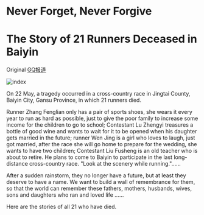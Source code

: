 # **Never Forget, Never Forgive**

# The Story of 21 Runners Deceased in Baiyin

Original [GQ报道](https://mp.weixin.qq.com/s/34HL50MamcRVO-yMaPWonw) 

![index](https://user-images.githubusercontent.com/15976103/120251247-8ae30380-c2b3-11eb-833b-bccd00564dbc.png)

On 22 May, a tragedy occurred in a cross-country race in Jingtai County, Baiyin City, Gansu Province, in which 21 runners died.

Runner Zhang Fenglian only has a pair of sports shoes, she wears it every year to run as hard as possible, just to give the poor family to increase some income for the children to go to school; Contestant Lu Zhengyi treasures a bottle of good wine and wants to wait for it to be opened when his daughter gets married in the future; runner Wen Jing is a girl who loves to laugh, just got married, after the race she will go home to prepare for the wedding, she wants to have two children; Contestant Liu Fusheng is an old teacher who is about to retire. He plans to come to Baiyin to participate in the last long-distance cross-country race. "Look at the scenery while running."......

After a sudden rainstorm, they no longer have a future, but at least they deserve to have a name. We want to build a wall of remembrance for them, so that the world can remember these fathers, mothers, husbands, wives, sons and daughters who ran and loved life ......

Here are the stories of all 21 who have died.